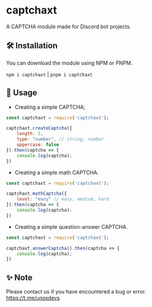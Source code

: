 
# captchaxt

A CAPTCHA module made for Discord bot projects.


## 🛠 Installation

You can download the module using NPM or PNPM.

`npm i captchaxt` | `pnpm i captchaxt`
## 📁 Usage
- Creating a simple CAPTCHA;

```js
const captchaxt = require('captchaxt');

captchaxt.createCaptcha({
    length: 5,
    type: "number", // string, number
    uppercase: false
}).then(captcha => {
    console.log(captcha);
})
```

- Creating a simple math CAPTCHA.
```js
const captchaxt = require('captchaxt');

captchaxt.mathCaptcha({
    level: "easy" // easy, medium, hard
}).then(captcha => {
    console.log(captcha);
})
```

- Creating a simple question-answer CAPTCHA.

```js
const captchaxt = require('captchaxt');

captchaxt.answerCaptcha().then(captcha => {
    console.log(captcha);
})
```
## ✨ Note
Please contact us if you have encountered a bug or error.
https://t.me/unoxdevs